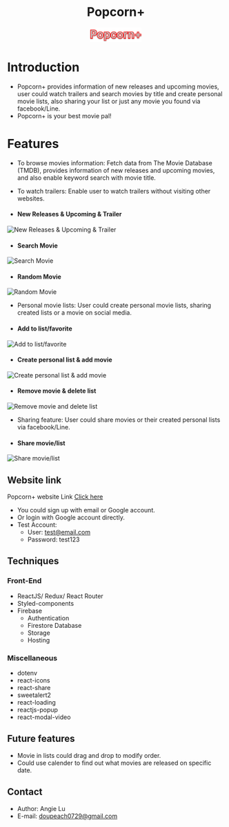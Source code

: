 <h1 align='center'>Popcorn+</h1>
<div align='center'><a href='https://popcorn-plus.web.app/'><img width='120px' src='src/images/Popcorn_logo.png'/></a></div>

# Introduction

- Popcorn+ provides information of new releases and upcoming movies, user could watch trailers and search movies by title and create personal movie lists, also sharing your list or just any movie you found via facebook/Line.
- Popcorn+ is your best movie pal!

# Features

- To browse movies information:
  Fetch data from The Movie Database (TMDB), provides information of new releases and upcoming movies, and also enable keyword search with movie title.
- To watch trailers:
  Enable user to watch trailers without visiting other websites.

- #### New Releases & Upcoming & Trailer
![New Releases & Upcoming & Trailer](https://i.imgur.com/XTsrRsy.gif)
- #### Search Movie
![Search Movie](https://i.imgur.com/Qn09G0C.gif)
- #### Random Movie
![Random Movie](https://i.imgur.com/sbCgmR1.gif)

- Personal movie lists:
  User could create personal movie lists, sharing created lists or a movie on social media.

- #### Add to list/favorite
![Add to list/favorite](https://i.imgur.com/4g0GrE9.gif)
- #### Create personal list & add movie
![Create personal list & add movie](https://i.imgur.com/0GMX938.gif)
- #### Remove movie & delete list
![Remove movie and delete list](https://i.imgur.com/djLRxnY.gif)

- Sharing feature:
  User could share movies or their created personal lists via facebook/Line.

- #### Share movie/list
![Share movie/list](https://i.imgur.com/oCiG60z.gif)

## Website link

Popcorn+ website Link [Click here](https://popcorn-plus.web.app/)

- You could sign up with email or Google account.
- Or login with Google account directly.
- Test Account:
  - User: test@email.com
  - Password: test123

## Techniques

### Front-End

- ReactJS/ Redux/ React Router
- Styled-components
- Firebase
  - Authentication
  - Firestore Database
  - Storage
  - Hosting

### Miscellaneous

- dotenv
- react-icons
- react-share
- sweetalert2
- react-loading
- reactjs-popup
- react-modal-video

## Future features

- Movie in lists could drag and drop to modify order.
- Could use calender to find out what movies are released on specific date.

## Contact

- Author: Angie Lu
- E-mail: doupeach0729@gmail.com

